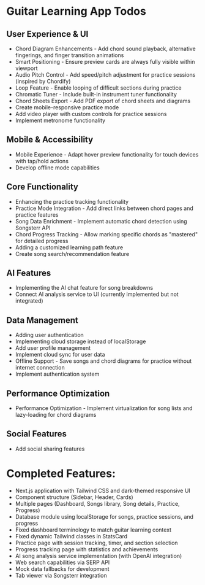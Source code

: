 # Guitar Learning App Todos

## User Experience & UI
* Chord Diagram Enhancements - Add chord sound playback, alternative fingerings, and finger transition animations
* Smart Positioning - Ensure preview cards are always fully visible within viewport
* Audio Pitch Control - Add speed/pitch adjustment for practice sessions (inspired by Chordify)
* Loop Feature - Enable looping of difficult sections during practice
* Chromatic Tuner - Include built-in instrument tuner functionality
* Chord Sheets Export - Add PDF export of chord sheets and diagrams
* Create mobile-responsive practice mode
* Add video player with custom controls for practice sessions
* Implement metronome functionality

## Mobile & Accessibility
* Mobile Experience - Adapt hover preview functionality for touch devices with tap/hold actions
* Develop offline mode capabilities

## Core Functionality
* Enhancing the practice tracking functionality
* Practice Mode Integration - Add direct links between chord pages and practice features
* Song Data Enrichment - Implement automatic chord detection using Songsterr API
* Chord Progress Tracking - Allow marking specific chords as "mastered" for detailed progress
* Adding a customized learning path feature
* Create song search/recommendation feature

## AI Features
* Implementing the AI chat feature for song breakdowns
* Connect AI analysis service to UI (currently implemented but not integrated)

## Data Management
* Adding user authentication
* Implementing cloud storage instead of localStorage
* Add user profile management
* Implement cloud sync for user data
* Offline Support - Save songs and chord diagrams for practice without internet connection
* Implement authentication system

## Performance Optimization
* Performance Optimization - Implement virtualization for song lists and lazy-loading for chord diagrams

## Social Features
* Add social sharing features

# Completed Features:
* Next.js application with Tailwind CSS and dark-themed responsive UI
* Component structure (Sidebar, Header, Cards)
* Multiple pages (Dashboard, Songs library, Song details, Practice, Progress)
* Database module using localStorage for songs, practice sessions, and progress
* Fixed dashboard terminology to match guitar learning context
* Fixed dynamic Tailwind classes in StatsCard
* Practice page with session tracking, timer, and section selection
* Progress tracking page with statistics and achievements
* AI song analysis service implementation (with OpenAI integration)
* Web search capabilities via SERP API
* Mock data fallbacks for development
* Tab viewer via Songsterr integration